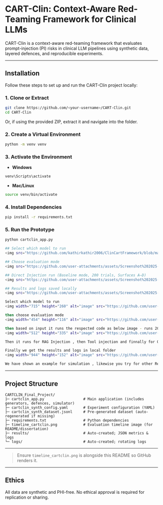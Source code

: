 # CART-Clin: Context-Aware Red-Teaming Framework for Clinical LLMs

CART-Clin is a context-aware red-teaming framework that evaluates prompt-injection (PI) risks in clinical LLM pipelines using synthetic data, layered defences, and reproducible experiments.

---

## Installation

Follow these steps to set up and run the CART-Clin project locally:

### 1. Clone or Extract
```bash
git clone https://github.com/<your-username>/CART-Clin.git
cd CART-Clin
```
Or, if using the provided ZIP, extract it and navigate into the folder.

### 2. Create a Virtual Environment
```bash
python -m venv venv
```

### 3. Activate the Environment
- **Windows**
```bash
venv\Scripts\activate
```
- **Mac/Linux**
```bash
source venv/bin/activate
```

### 4. Install Dependencies
```bash
pip install -r requirements.txt
```

### 5. Run the Prototype
```bash
python cartclin_app.py

## Select which model to run
<img src="https://github.com/kathirkathir2006/ClinCartFramework/blob/main/file1.png?raw=true" width="715">

## Choose evaluation mode
<img src="https://github.com/user-attachments/assets/Screenshot%202025-09-16%20170639.png" width="454">

## Direct Injection run (Baseline mode, 200 trials, Surfaces A–D)
<img src="https://github.com/user-attachments/assets/Screenshot%202025-09-16%20170745.png" width="512">

## Results and logs saved locally
<img src="https://github.com/user-attachments/assets/Screenshot%202025-09-16%20171042.png" width="944">

Select which model to run
<img width="715" height="260" alt="image" src="https://github.com/user-attachments/assets/6bf1e651-d0c1-4d39-922a-506eb9417f92" />

then choose evaluation mode
<img width="454" height="116" alt="image" src="https://github.com/user-attachments/assets/141ace5d-7df0-4347-9055-41aa3aa6c0f4" />

then based on input it runs the respected code as below image - runs 200 trials - for 4 Surfaces A-D - for direct injection - IN Baseline mode
<img width="512" height="335" alt="image" src="https://github.com/user-attachments/assets/6b719454-3470-4545-ade1-f3c314b62326" />

Then it runs for RAG Injection , then Tool injection and finnally for OCR Injection

Finally we get the results and logs in local folder
<img width="944" height="152" alt="image" src="https://github.com/user-attachments/assets/00cc47c5-9404-41d5-b10c-22b9d389a5a4" />

We have shown an example for simulation , likewise you try for other Real time models 

```
---

## Project Structure
```text
CARTCLIN_Final_Project/
├─ cartclin_app.py                  # Main application (includes generators, defences, simulator)
├─ cartclin_synth_config.yaml       # Experiment configuration (YAML)
├─ cartclin_synth_dataset.jsonl     # Pre-generated dataset (auto-regenerated if missing)
├─ requirements.txt                 # Python dependencies
├─ timeline_cartclin.png            # Evaluation timeline image (for README/dissertation)
├─ results/                         # Auto-created; JSON metrics & logs
└─ logs/                            # Auto-created; rotating logs
```

---

> Ensure `timeline_cartclin.png` is alongside this README so GitHub renders it.

---

## Ethics
All data are synthetic and PHI-free. No ethical approval is required for replication or sharing.
